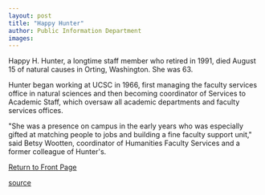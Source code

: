```yaml
---
layout: post
title: "Happy Hunter"
author: Public Information Department
images:
---
```


Happy H. Hunter, a longtime staff member who retired in 1991, died August 15 of natural causes in Orting, Washington. She was 63.

Hunter began working at UCSC in 1966, first managing the faculty services office in natural sciences and then becoming coordinator of Services to Academic Staff, which oversaw all academic departments and faculty services offices.

"She was a presence on campus in the early years who was especially gifted at matching people to jobs and building a fine faculty support unit," said Betsy Wootten, coordinator of Humanities Faculty Services and a former colleague of Hunter's.

  

[Return to Front Page][1]

[1]: http://currents.ucsc.edu/

[source](http://www1.ucsc.edu/currents/04-05/10-11/inmemoriam.asp "Permalink to inmemoriam")
